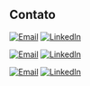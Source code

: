## Contato

[![Email](https://img.shields.io/badge/Email-D14836?style=for-the-badge&logo=gmail&logoColor=white)](mailto:seuemail@gmail.com)
[![LinkedIn](https://img.shields.io/badge/LinkedIn-0077B5?style=for-the-badge&logo=linkedin&logoColor=white)](https://www.linkedin.com/in/seuperfil/)


[![Email](https://img.shields.io/badge/Email-D14836?style=for-the-badge&logo=gmail&logoColor=white)](mailto:seuemail@gmail.com)
[![LinkedIn](https://img.shields.io/badge/LinkedIn-0A66C2?style=for-the-badge&logo=linkedin&logoColor=white)](https://www.linkedin.com/in/seuperfil/)


[![Email](https://img.shields.io/badge/Email-FF5733?style=for-the-badge&logo=gmail&logoColor=white)](mailto:seuemail@gmail.com)
[![LinkedIn](https://img.shields.io/badge/LinkedIn-0A66C2?style=for-the-badge&logo=linkedin&logoColor=white)](https://www.linkedin.com/in/seuperfil/)
